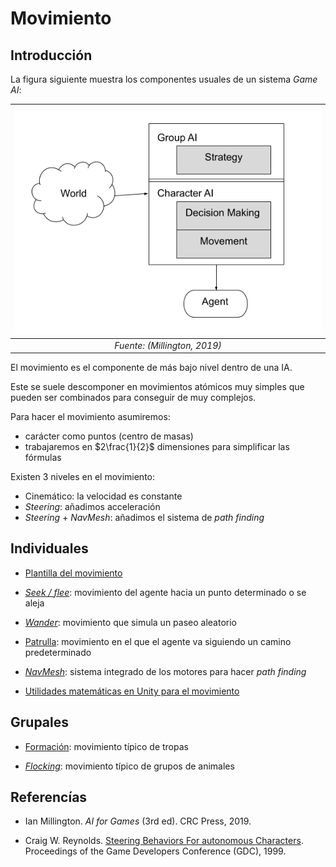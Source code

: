 # Movimiento

## Introducción

La figura siguiente muestra los componentes usuales de un sistema *Game AI*:

|![Esquema GameAI](figures/esquema.png)|
|:--:| 
| *Fuente: (Millington, 2019)* |

El movimiento es el componente de más bajo nivel dentro de una IA.

Este se suele descomponer en movimientos atómicos muy simples que pueden ser combinados para conseguir de muy complejos.

Para hacer el movimiento asumiremos:
- carácter como puntos (centro de masas)
- trabajaremos en $2\frac{1}{2}$ dimensiones para simplificar las fórmulas

Existen 3 niveles en el movimiento:
- Cinemático: la velocidad es constante
- *Steering*: añadimos acceleración
- *Steering* + *NavMesh*: añadimos el sistema de *path finding*

## Individuales

- [Plantilla del movimiento](template.sp.md)

- *[Seek / flee](seek.sp.md)*: movimiento del agente hacia un punto determinado o se aleja

- *[Wander](wander.sp.md)*: movimiento que simula un paseo aleatorio

- [Patrulla](patrolling.sp.md): movimiento en el que el agente va siguiendo un camino predeterminado

- *[NavMesh](navmesh.sp.md)*: sistema integrado de los motores para hacer *path finding*

- [Utilidades matemáticas en Unity para el movimiento](utils.sp.md)

## Grupales

- [Formación](formacio.sp.md): movimiento típico de tropas

- *[Flocking](flocking.md)*: movimiento típico de grupos de animales

## Referencías

- Ian Millington. *AI for Games* (3rd ed). CRC Press, 2019.

- Craig W. Reynolds. [Steering Behaviors For autonomous Characters](http://www.red3d.com/cwr/papers/1999/gdc99steer.pdf). Proceedings of the Game Developers Conference (GDC), 1999.

